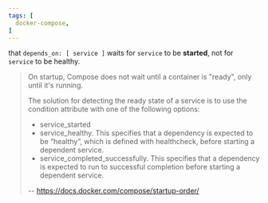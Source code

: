 ```yaml
---
tags: [
  docker-compose,
]
---
```

that `depends_on: [ service ]` waits for `service` to be **started**, not for `service` to be healthy.

> On startup, Compose does not wait until a container is "ready", only until it's running.
> 
> The solution for detecting the ready state of a service is to use the condition attribute with one of the following options:
> - service_started
> - service_healthy. This specifies that a dependency is expected to be “healthy”, which is defined with healthcheck, before starting a dependent service.
> - service_completed_successfully. This specifies that a dependency is expected to run to successful completion before starting a dependent service.
>
> -- https://docs.docker.com/compose/startup-order/
